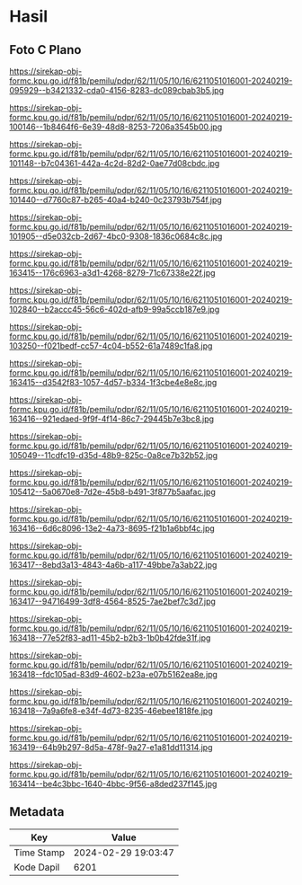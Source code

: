 # Hasil

## Foto C Plano

https://sirekap-obj-formc.kpu.go.id/f81b/pemilu/pdpr/62/11/05/10/16/6211051016001-20240219-095929--b3421332-cda0-4156-8283-dc089cbab3b5.jpg

https://sirekap-obj-formc.kpu.go.id/f81b/pemilu/pdpr/62/11/05/10/16/6211051016001-20240219-100146--1b8464f6-6e39-48d8-8253-7206a3545b00.jpg

https://sirekap-obj-formc.kpu.go.id/f81b/pemilu/pdpr/62/11/05/10/16/6211051016001-20240219-101148--b7c04361-442a-4c2d-82d2-0ae77d08cbdc.jpg

https://sirekap-obj-formc.kpu.go.id/f81b/pemilu/pdpr/62/11/05/10/16/6211051016001-20240219-101440--d7760c87-b265-40a4-b240-0c23793b754f.jpg

https://sirekap-obj-formc.kpu.go.id/f81b/pemilu/pdpr/62/11/05/10/16/6211051016001-20240219-101905--d5e032cb-2d67-4bc0-9308-1836c0684c8c.jpg

https://sirekap-obj-formc.kpu.go.id/f81b/pemilu/pdpr/62/11/05/10/16/6211051016001-20240219-163415--176c6963-a3d1-4268-8279-71c67338e22f.jpg

https://sirekap-obj-formc.kpu.go.id/f81b/pemilu/pdpr/62/11/05/10/16/6211051016001-20240219-102840--b2accc45-56c6-402d-afb9-99a5ccb187e9.jpg

https://sirekap-obj-formc.kpu.go.id/f81b/pemilu/pdpr/62/11/05/10/16/6211051016001-20240219-103250--f021bedf-cc57-4c04-b552-61a7489c1fa8.jpg

https://sirekap-obj-formc.kpu.go.id/f81b/pemilu/pdpr/62/11/05/10/16/6211051016001-20240219-163415--d3542f83-1057-4d57-b334-1f3cbe4e8e8c.jpg

https://sirekap-obj-formc.kpu.go.id/f81b/pemilu/pdpr/62/11/05/10/16/6211051016001-20240219-163416--921edaed-9f9f-4f14-86c7-29445b7e3bc8.jpg

https://sirekap-obj-formc.kpu.go.id/f81b/pemilu/pdpr/62/11/05/10/16/6211051016001-20240219-105049--11cdfc19-d35d-48b9-825c-0a8ce7b32b52.jpg

https://sirekap-obj-formc.kpu.go.id/f81b/pemilu/pdpr/62/11/05/10/16/6211051016001-20240219-105412--5a0670e8-7d2e-45b8-b491-3f877b5aafac.jpg

https://sirekap-obj-formc.kpu.go.id/f81b/pemilu/pdpr/62/11/05/10/16/6211051016001-20240219-163416--6d6c8096-13e2-4a73-8695-f21b1a6bbf4c.jpg

https://sirekap-obj-formc.kpu.go.id/f81b/pemilu/pdpr/62/11/05/10/16/6211051016001-20240219-163417--8ebd3a13-4843-4a6b-a117-49bbe7a3ab22.jpg

https://sirekap-obj-formc.kpu.go.id/f81b/pemilu/pdpr/62/11/05/10/16/6211051016001-20240219-163417--94716499-3df8-4564-8525-7ae2bef7c3d7.jpg

https://sirekap-obj-formc.kpu.go.id/f81b/pemilu/pdpr/62/11/05/10/16/6211051016001-20240219-163418--77e52f83-ad11-45b2-b2b3-1b0b42fde31f.jpg

https://sirekap-obj-formc.kpu.go.id/f81b/pemilu/pdpr/62/11/05/10/16/6211051016001-20240219-163418--fdc105ad-83d9-4602-b23a-e07b5162ea8e.jpg

https://sirekap-obj-formc.kpu.go.id/f81b/pemilu/pdpr/62/11/05/10/16/6211051016001-20240219-163418--7a9a6fe8-e34f-4d73-8235-46ebee1818fe.jpg

https://sirekap-obj-formc.kpu.go.id/f81b/pemilu/pdpr/62/11/05/10/16/6211051016001-20240219-163419--64b9b297-8d5a-478f-9a27-e1a81dd11314.jpg

https://sirekap-obj-formc.kpu.go.id/f81b/pemilu/pdpr/62/11/05/10/16/6211051016001-20240219-163414--be4c3bbc-1640-4bbc-9f56-a8ded237f145.jpg


## Metadata

| Key        | Value               |
| ---------- | ------------------- |
| Time Stamp | 2024-02-29 19:03:47 |
| Kode Dapil | 6201                |



